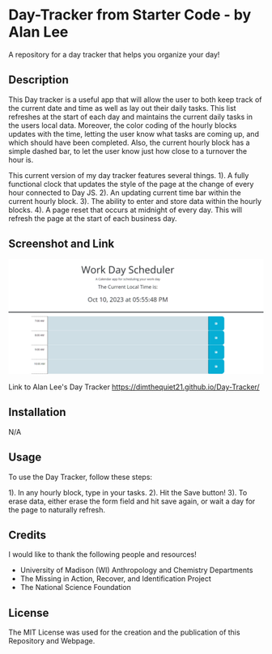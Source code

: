 # Day-Tracker from Starter Code - by Alan Lee
A repository for a day tracker that helps you organize your day!

## Description

This Day tracker is a useful app that will allow the user to both keep track of the current date and time as well as lay out their daily tasks. This list refreshes at the start of each day and maintains the current daily tasks in the users local data. Moreover, the color coding of the hourly blocks updates with the time, letting the user know what tasks are coming up, and which should have been completed. Also, the current hourly block has a simple dashed bar, to let the user know just how close to a turnover the hour is. 

This current version of my day tracker features several things.
1). A fully functional clock that updates the style of the page at the change of every hour connected to Day JS.
2). An updating current time bar within the current hourly block. 
3). The ability to enter and store data within the hourly blocks.
4). A page reset that occurs at midnight of every day. This will refresh the page at the start of each business day. 


## Screenshot and Link

![Screenshot of Alan Lee's Day Tracker](/assets/screenshot.PNG?raw=true "Alan Lee's Day Tracker")

Link to Alan Lee's Day Tracker https://dimthequiet21.github.io/Day-Tracker/

## Installation

N/A

## Usage

To use the Day Tracker, follow these steps:

1). In any hourly block, type in your tasks.
2). Hit the Save button!
3). To erase data, either erase the form field and hit save again, or wait a day for the page to naturally refresh.

## Credits

I would like to thank the following people and resources!
- University of Madison (WI) Anthropology and Chemistry Departments
- The Missing in Action, Recover, and Identification Project
- The National Science Foundation

## License

The MIT License was used for the creation and the publication of this Repository and Webpage.